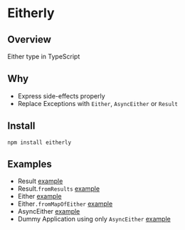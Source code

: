 # Eitherly

## Overview

Either type in TypeScript

## Why

- Express side-effects properly
- Replace Exceptions with `Either`, `AsyncEither` or `Result`

## Install

```
npm install eitherly
```

## Examples

- Result [example](examples/result.ts)
- Result.`fromResults` [example](examples/from-results.ts)
- Either [example](examples/either.ts)
- Either`.fromMapOfEither` [example](examples/from-map-of-either.ts)
- AsyncEither [example](examples/async-either.ts)
- Dummy Application using only `AsyncEither` [example](examples/async-either-dummy-app.ts)
